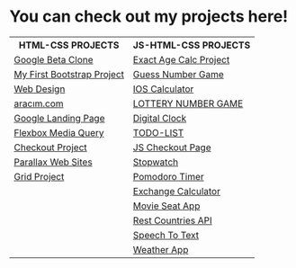 # You can check out my projects here!

<table >
  <tr>
      <th >HTML-CSS PROJECTS</th>
      <th>JS-HTML-CSS PROJECTS</th>  
  </tr>
  <tr>
    <td><a href="https://anthonyharold67.github.io/my-projects/google-beta98-clone/">Google Beta Clone</a></td>
    <td><a href="https://anthonyharold67.github.io/my-projects/exactAgeCalc/">Exact Age Calc Project</a></td>
  </tr>
  <tr>
    <td><a href="https://anthonyharold67.github.io/my-projects/my_first_bootstrap-project/">My First Bootstrap Project</a></td>
    <td><a href="https://anthonyharold67.github.io/my-projects/guessNumberGame/">Guess Number Game</a></td>
  </tr>
  <tr>
    <td><a href="https://anthonyharold67.github.io/my-projects/web_design/">Web Design</a></td>
    <td><a href="https://anthonyharold67.github.io/my-projects/iosCalculator/">IOS Calculator</a></td>
  </tr>
  <tr>
    <td><a href="https://anthonyharold67.github.io/my-projects/aracımcom_project/">aracım.com</a></td>
    <td><a href="https://anthonyharold67.github.io/my-projects/lotteryGame/">LOTTERY NUMBER GAME</a></td>
    
  </tr>
  <tr>
    <td><a href="https://anthonyharold67.github.io/my-projects/google-landing/">Google Landing Page</a></td>
    <td><a href="https://anthonyharold67.github.io/my-projects/digitalClock/">Digital Clock</a></td>
    
  </tr>
  <tr>
    <td><a href="https://anthonyharold67.github.io/my-projects/flexbox-mediaquery/">Flexbox Media Query</a></td>
    <td><a href="https://anthonyharold67.github.io/my-projects/todolist/">TODO-LIST</a></td>
  </tr>
  <tr>
    <td><a href="https://anthonyharold67.github.io/my-projects/checkout_project/">Checkout Project</a></td>
    <td><a href="https://anthonyharold67.github.io/my-projects/JSCheckoutPage/">JS Checkout Page</a></td>
  </tr>
  <tr>
    <td><a href="https://anthonyharold67.github.io/my-projects/parallax-web-sites/">Parallax Web Sites</a></td>
    <td><a href="https://anthonyharold67.github.io/my-projects/stopwatch/">Stopwatch</a></td>
  </tr>
  
  <tr>
    <td><a href="https://anthonyharold67.github.io/my-projects/grid-project/">Grid Project</a></td>
    <td><a href="https://anthonyharold67.github.io/my-projects/pomodoroTimer/">Pomodoro Timer</a></td>
  </tr>
  <tr>
    <td></td>
    <td><a href="https://anthonyharold67.github.io/my-projects/exchangeCalc/">Exchange Calculator</a></td>
    
  </tr>
  <tr>
    <td></td>
    <td><a href="https://anthonyharold67.github.io/my-projects/movieSeatApp/">Movie Seat App</a></td>
  </tr>
  <tr>
    <td></td>
    <td><a href="https://anthonyharold67.github.io/my-projects/restCountries/">Rest Countries API</a></td>
  </tr>
  <tr>
    <td></td>
    <td><a href="https://anthonyharold67.github.io/my-projects/speechToText/">Speech To Text</a></td>
  </tr>
  <tr>
    <td></td>
    <td><a href="https://anthonyharold67.github.io/my-projects/weatherApp/">Weather App</a></td>
  </tr>
    

</table>

